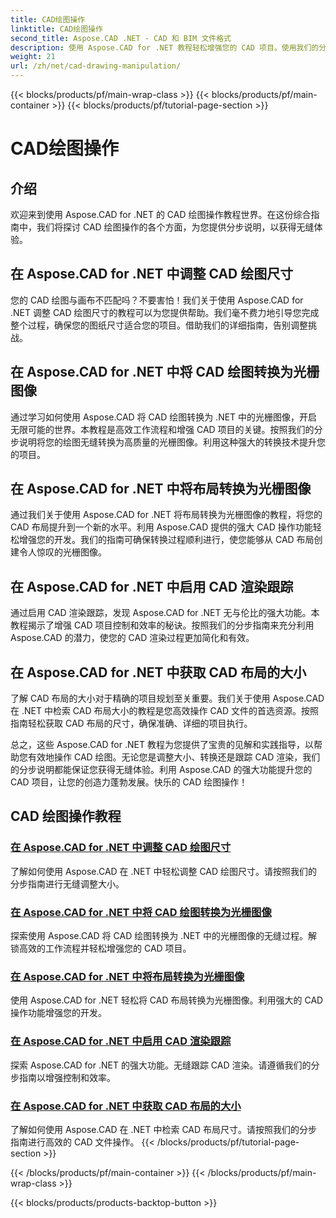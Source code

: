 ```yaml
---
title: CAD绘图操作
linktitle: CAD绘图操作
second_title: Aspose.CAD .NET - CAD 和 BIM 文件格式
description: 使用 Aspose.CAD for .NET 教程轻松增强您的 CAD 项目。使用我们的分步指南无缝调整 CAD 工程图大小、转换和优化。
weight: 21
url: /zh/net/cad-drawing-manipulation/
---
```


{{< blocks/products/pf/main-wrap-class >}}
{{< blocks/products/pf/main-container >}}
{{< blocks/products/pf/tutorial-page-section >}}

# CAD绘图操作


## 介绍

欢迎来到使用 Aspose.CAD for .NET 的 CAD 绘图操作教程世界。在这份综合指南中，我们将探讨 CAD 绘图操作的各个方面，为您提供分步说明，以获得无缝体验。

## 在 Aspose.CAD for .NET 中调整 CAD 绘图尺寸

您的 CAD 绘图与画布不匹配吗？不要害怕！我们关于使用 Aspose.CAD for .NET 调整 CAD 绘图尺寸的教程可以为您提供帮助。我们毫不费力地引导您完成整个过程，确保您的图纸尺寸适合您的项目。借助我们的详细指南，告别调整挑战。

## 在 Aspose.CAD for .NET 中将 CAD 绘图转换为光栅图像

通过学习如何使用 Aspose.CAD 将 CAD 绘图转换为 .NET 中的光栅图像，开启无限可能的世界。本教程是高效工作流程和增强 CAD 项目的关键。按照我们的分步说明将您的绘图无缝转换为高质量的光栅图像。利用这种强大的转换技术提升您的项目。

## 在 Aspose.CAD for .NET 中将布局转换为光栅图像

通过我们关于使用 Aspose.CAD for .NET 将布局转换为光栅图像的教程，将您的 CAD 布局提升到一个新的水平。利用 Aspose.CAD 提供的强大 CAD 操作功能轻松增强您的开发。我们的指南可确保转换过程顺利进行，使您能够从 CAD 布局创建令人惊叹的光栅图像。

## 在 Aspose.CAD for .NET 中启用 CAD 渲染跟踪

通过启用 CAD 渲染跟踪，发现 Aspose.CAD for .NET 无与伦比的强大功能。本教程揭示了增强 CAD 项目控制和效率的秘诀。按照我们的分步指南来充分利用 Aspose.CAD 的潜力，使您的 CAD 渲染过程更加简化和有效。

## 在 Aspose.CAD for .NET 中获取 CAD 布局的大小

了解 CAD 布局的大小对于精确的项目规划至关重要。我们关于使用 Aspose.CAD 在 .NET 中检索 CAD 布局大小的教程是您高效操作 CAD 文件的首选资源。按照指南轻松获取 CAD 布局的尺寸，确保准确、详细的项目执行。

总之，这些 Aspose.CAD for .NET 教程为您提供了宝贵的见解和实践指导，以帮助您有效地操作 CAD 绘图。无论您是调整大小、转换还是跟踪 CAD 渲染，我们的分步说明都能保证您获得无缝体验。利用 Aspose.CAD 的强大功能提升您的 CAD 项目，让您的创造力蓬勃发展。快乐的 CAD 绘图操作！
## CAD 绘图操作教程
### [在 Aspose.CAD for .NET 中调整 CAD 绘图尺寸](./adjust-cad-drawing-size/)
了解如何使用 Aspose.CAD 在 .NET 中轻松调整 CAD 绘图尺寸。请按照我们的分步指南进行无缝调整大小。
### [在 Aspose.CAD for .NET 中将 CAD 绘图转换为光栅图像](./convert-cad-drawing-to-raster-image/)
探索使用 Aspose.CAD 将 CAD 绘图转换为 .NET 中的光栅图像的无缝过程。解锁高效的工作流程并轻松增强您的 CAD 项目。
### [在 Aspose.CAD for .NET 中将布局转换为光栅图像](./convert-layouts-to-raster-image/)
使用 Aspose.CAD for .NET 轻松将 CAD 布局转换为光栅图像。利用强大的 CAD 操作功能增强您的开发。
### [在 Aspose.CAD for .NET 中启用 CAD 渲染跟踪](./enable-tracking-for-cad-rendering/)
探索 Aspose.CAD for .NET 的强大功能。无缝跟踪 CAD 渲染。请遵循我们的分步指南以增强控制和效率。
### [在 Aspose.CAD for .NET 中获取 CAD 布局的大小](./get-size-of-cad-layout/)
了解如何使用 Aspose.CAD 在 .NET 中检索 CAD 布局尺寸。请按照我们的分步指南进行高效的 CAD 文件操作。
{{< /blocks/products/pf/tutorial-page-section >}}

{{< /blocks/products/pf/main-container >}}
{{< /blocks/products/pf/main-wrap-class >}}

{{< blocks/products/products-backtop-button >}}

